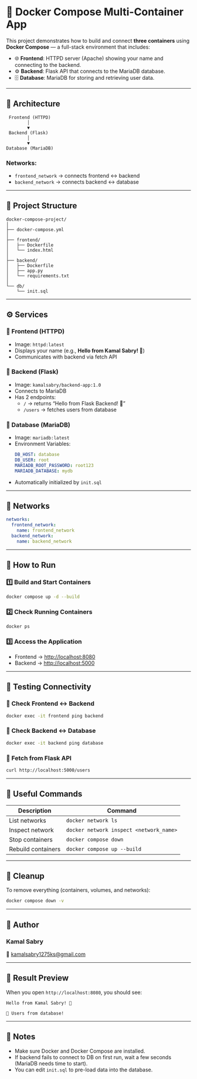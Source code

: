 # 🐳 Docker Compose Multi-Container App

This project demonstrates how to build and connect **three containers** using **Docker Compose** — a full-stack environment that includes:

- 🌐 **Frontend**: HTTPD server (Apache) showing your name and connecting to the backend.
- ⚙️ **Backend**: Flask API that connects to the MariaDB database.
- 🗄️ **Database**: MariaDB for storing and retrieving user data.

---

## 🧱 **Architecture**

```
 Frontend (HTTPD)
        │
        ▼
 Backend (Flask)
        │
        ▼
Database (MariaDB)
```

### Networks:

- `frontend_network` → connects frontend ↔ backend
- `backend_network` → connects backend ↔ database

---

## 📁 **Project Structure**

```
docker-compose-project/
│
├── docker-compose.yml
│
├── frontend/
│   ├── Dockerfile
│   └── index.html
│
├── backend/
│   ├── Dockerfile
│   ├── app.py
│   └── requirements.txt
│
└── db/
    └── init.sql
```

---

## ⚙️ **Services**

### 🔹 Frontend (HTTPD)

- Image: `httpd:latest`
- Displays your name (e.g., **Hello from Kamal Sabry! 👋**)
- Communicates with backend via fetch API

### 🔹 Backend (Flask)

- Image: `kamalsabry/backend-app:1.0`
- Connects to MariaDB
- Has 2 endpoints:
  - `/` → returns “Hello from Flask Backend! 🚀”
  - `/users` → fetches users from database

### 🔹 Database (MariaDB)

- Image: `mariadb:latest`
- Environment Variables:
  ```yaml
  DB_HOST: database
  DB_USER: root
  MARIADB_ROOT_PASSWORD: root123
  MARIADB_DATABASE: mydb
  ```
- Automatically initialized by `init.sql`

---

## 🧩 **Networks**

```yaml
networks:
  frontend_network:
    name: frontend_network
  backend_network:
    name: backend_network
```

---

## 🚀 **How to Run**

### 1️⃣ Build and Start Containers

```bash
docker compose up -d --build
```

### 2️⃣ Check Running Containers

```bash
docker ps
```

### 3️⃣ Access the Application

- Frontend → [http://localhost:8080](http://localhost:8080)
- Backend → [http://localhost:5000](http://localhost:5000)

---

## 🧪 **Testing Connectivity**

### 🔹 Check Frontend ↔ Backend

```bash
docker exec -it frontend ping backend
```

### 🔹 Check Backend ↔ Database

```bash
docker exec -it backend ping database
```

### 🔹 Fetch from Flask API

```bash
curl http://localhost:5000/users
```

---

## 🧰 **Useful Commands**

| Description        | Command                                 |
| ------------------ | --------------------------------------- |
| List networks      | `docker network ls`                     |
| Inspect network    | `docker network inspect <network_name>` |
| Stop containers    | `docker compose down`                   |
| Rebuild containers | `docker compose up --build`             |

---

## 🧹 **Cleanup**

To remove everything (containers, volumes, and networks):

```bash
docker compose down -v
```

---

## 👤 **Author**

### **Kamal Sabry**

📧 [kamalsabry1275ks@gmail.com](mailto:kamalsabry1275ks@gmail.com)

---

## 🏁 **Result Preview**

When you open `http://localhost:8080`, you should see:

```
Hello from Kamal Sabry! 👋

👥 Users from database!
```

---

## 🧠 **Notes**

- Make sure Docker and Docker Compose are installed.
- If backend fails to connect to DB on first run, wait a few seconds (MariaDB needs time to start).
- You can edit `init.sql` to pre-load data into the database.
